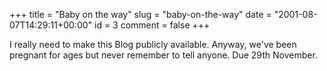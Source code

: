 +++
title = "Baby on the way"
slug = "baby-on-the-way"
date = "2001-08-07T14:29:11+00:00"
id = 3
comment = false
+++

I really need to make this Blog publicly available. Anyway, we've been pregnant for ages but never remember to tell anyone. Due 29th November.

